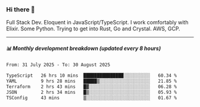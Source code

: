 ### Hi there 👋

Full Stack Dev. Eloquent in JavaScript/TypeScript. I work comfortably with Elixir. Some Python. Trying to get into Rust, Go and Crystal. AWS, GCP.

***

##### 📊 Monthly development breakdown (updated every 8 hours)

<!--START_SECTION:waka-->

```txt
From: 31 July 2025 - To: 30 August 2025

TypeScript   26 hrs 10 mins  ███████████████░░░░░░░░░░   60.34 %
YAML         9 hrs 28 mins   █████▒░░░░░░░░░░░░░░░░░░░   21.85 %
Terraform    2 hrs 43 mins   █▓░░░░░░░░░░░░░░░░░░░░░░░   06.28 %
JSON         2 hrs 34 mins   █▒░░░░░░░░░░░░░░░░░░░░░░░   05.93 %
TSConfig     43 mins         ▒░░░░░░░░░░░░░░░░░░░░░░░░   01.67 %
```

<!--END_SECTION:waka-->
